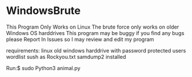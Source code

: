 # WindowsBrute
This Program Only Works on Linux
The brute force only works on older Windows OS harddrives
This program may be buggy if you find any bugs please Report In Issues so I may review and edit my program

requirements:
linux
old windows harddrive with password protected users
wordlist sush as Rockyou.txt
samdump2 installed

Run:$ sudo Python3 animal.py
